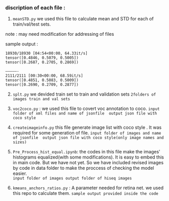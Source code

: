### discription of each file : 

1. `meanSTD.py` we used this file to calculate mean and STD for each of train/val/test sets. 

note : may need modification for addressing of files 

sample output : 
```
18930/18930 [04:54<00:00, 64.33it/s]
tensor([0.4846, 0.5079, 0.5005])
tensor([0.2687, 0.2705, 0.2869])

—————-
2111/2111 [00:30<00:00, 68.59it/s]
tensor([0.4851, 0.5083, 0.5009])
tensor([0.2690, 0.2709, 0.2877])
```

2. `splt.py` we devided train set to train and validation sets 
`2folders of images train and val sets`
3. `voc2coco.py` : we used this file to covert voc annotation to coco. 
`input folder of xml files and name of jsonfile  output json file with coco style `

4. `createimageinfo.py` this file generate image list with coco style . It was required for some generation of file. 
`input folder of images and name of jsonfile  output json file with coco style(only image names and sizes)`

5. `Pre_Process_hist_equal.ipynb`: the codes in this file make the images' histograms equalized(with some modifications). It is easy to embed this in main code. But we have not yet. So we have included revised images by code in data folder to make the  proccess of checking the model easier.   
`input folder of images output folder of hiseq images`

6. `kmeans_anchors_ratios.py` : A parameter needed for retina net. we used this repo to calculate them. 
`sample output provided inside the code`
